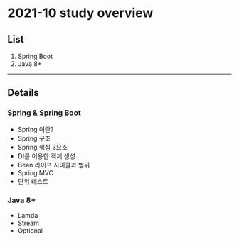 # 2021-10 study overview 

## List
1. Spring Boot
2. Java 8+
 
 - - - 
## Details
### Spring & Spring Boot 
- Spring 이란?  
- Spring 구조
- Spring 핵심 3요소 
- DI를 이용한 객체 생성 
- Bean 라이프 사이클과 범위
- Spring MVC 
- 단위 테스트  

### Java 8+
- Lamda
- Stream
- Optional
    


